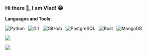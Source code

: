 ### Hi there 👋, I am Vlad! 😁






**Languages and Tools:** 


![Python](https://img.shields.io/badge/-Python-black?logo=Python&style=social)&nbsp;&nbsp;
![Git](https://img.shields.io/badge/-Git-black?logo=git&style=social)&nbsp;&nbsp;
![GitHub](https://img.shields.io/badge/-GitHub-black?logo=github&style=social)&nbsp;&nbsp;
![PostgreSQL](https://img.shields.io/badge/-PostgreSQL-black?logo=PostgreSQL&style=social)&nbsp;&nbsp;
![Rust](https://img.shields.io/badge/-Rust-black?logo=rust&style=social)&nbsp;&nbsp;
![MongoDB](https://img.shields.io/badge/-MongoDB-black?logo=MongoDB&style=social)&nbsp;&nbsp;


![](https://github-profile-summary-cards.vercel.app/api/cards/stats?username=biggvladik&theme=solarized_dark)

![](https://github-profile-summary-cards.vercel.app/api/cards/most-commit-language?username=biggvladik&theme=solarized_dark)
